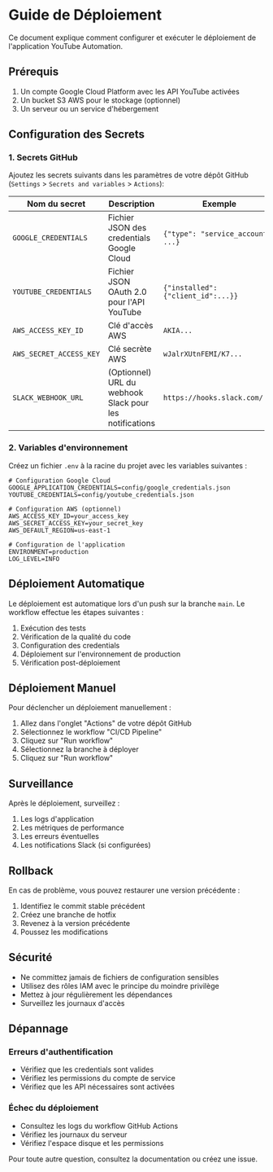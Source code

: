 # Guide de Déploiement

Ce document explique comment configurer et exécuter le déploiement de l'application YouTube Automation.

## Prérequis

1. Un compte Google Cloud Platform avec les API YouTube activées
2. Un bucket S3 AWS pour le stockage (optionnel)
3. Un serveur ou un service d'hébergement

## Configuration des Secrets

### 1. Secrets GitHub

Ajoutez les secrets suivants dans les paramètres de votre dépôt GitHub (`Settings` > `Secrets and variables` > `Actions`):

| Nom du secret | Description | Exemple |
|--------------|-------------|---------|
| `GOOGLE_CREDENTIALS` | Fichier JSON des credentials Google Cloud | `{"type": "service_account", ...}` |
| `YOUTUBE_CREDENTIALS` | Fichier JSON OAuth 2.0 pour l'API YouTube | `{"installed": {"client_id":...}}` |
| `AWS_ACCESS_KEY_ID` | Clé d'accès AWS | `AKIA...` |
| `AWS_SECRET_ACCESS_KEY` | Clé secrète AWS | `wJalrXUtnFEMI/K7...` |
| `SLACK_WEBHOOK_URL` | (Optionnel) URL du webhook Slack pour les notifications | `https://hooks.slack.com/...` |

### 2. Variables d'environnement

Créez un fichier `.env` à la racine du projet avec les variables suivantes :

```env
# Configuration Google Cloud
GOOGLE_APPLICATION_CREDENTIALS=config/google_credentials.json
YOUTUBE_CREDENTIALS=config/youtube_credentials.json

# Configuration AWS (optionnel)
AWS_ACCESS_KEY_ID=your_access_key
AWS_SECRET_ACCESS_KEY=your_secret_key
AWS_DEFAULT_REGION=us-east-1

# Configuration de l'application
ENVIRONMENT=production
LOG_LEVEL=INFO
```

## Déploiement Automatique

Le déploiement est automatique lors d'un push sur la branche `main`. Le workflow effectue les étapes suivantes :

1. Exécution des tests
2. Vérification de la qualité du code
3. Configuration des credentials
4. Déploiement sur l'environnement de production
5. Vérification post-déploiement

## Déploiement Manuel

Pour déclencher un déploiement manuellement :

1. Allez dans l'onglet "Actions" de votre dépôt GitHub
2. Sélectionnez le workflow "CI/CD Pipeline"
3. Cliquez sur "Run workflow"
4. Sélectionnez la branche à déployer
5. Cliquez sur "Run workflow"

## Surveillance

Après le déploiement, surveillez :

1. Les logs d'application
2. Les métriques de performance
3. Les erreurs éventuelles
4. Les notifications Slack (si configurées)

## Rollback

En cas de problème, vous pouvez restaurer une version précédente :

1. Identifiez le commit stable précédent
2. Créez une branche de hotfix
3. Revenez à la version précédente
4. Poussez les modifications

## Sécurité

- Ne committez jamais de fichiers de configuration sensibles
- Utilisez des rôles IAM avec le principe du moindre privilège
- Mettez à jour régulièrement les dépendances
- Surveillez les journaux d'accès

## Dépannage

### Erreurs d'authentification
- Vérifiez que les credentials sont valides
- Vérifiez les permissions du compte de service
- Vérifiez que les API nécessaires sont activées

### Échec du déploiement
- Consultez les logs du workflow GitHub Actions
- Vérifiez les journaux du serveur
- Vérifiez l'espace disque et les permissions

Pour toute autre question, consultez la documentation ou créez une issue.
